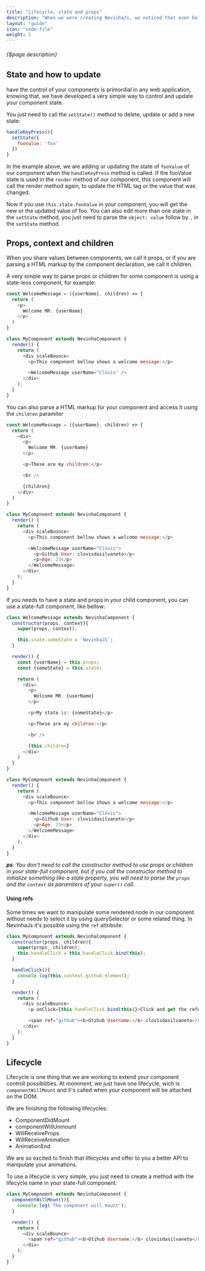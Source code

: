 ```yaml
---
title: "Lifecycle, state and props"
description: "When we were creating NevinhaJs, we noticed that even being a framework animation based, we would need some thing to control our components animations states and references of our components tags DOM representations. The follow topics in this section, will show you how to do it."
layout: "guide"
icon: "code-file"
weight: 2
---
```


###### {$page.description}

<article id="1">

## State and how to update

have the control of your components is primordial in any web application, knowing that, we have developed a very simple way to control and update your component state.

You just need to call the `setState()` method to delete, update or add a new state:

```javascript
handleKeyPress(){
  setState({
    fooValue: 'foo'
  })
}
```

In the example above, we are adding or updating the state of `fooValue` of our component when the `handleKeyPress` method is called. If the fooValue state is used in the `render` method of our component, this component will call the render method again, to update the HTML tag or the value that was changed.

Now if you use `this.state.fooValue` in your component, you will get the new or the updated value of foo. You can also edit more than one state in the `setState` method, you just need to parse the `object: value` follow by `,` in the `setState` method.
</article>

<article id="2">

## Props, context and children
When you share values between components, we call it props, or if you are parsing a HTML markup by the component declaration, we call it children.

A very simple way to parse props or children for some component is using a state-less component, for example:

```javascript
const WelcomeMessage = ({userName}, children) => {
  return (
    <p>
      Welcome MR. {userName}
    </p>
  )
}

class MyCompnoent extends NevinhaComponent {
  render() {
    return (
      <div scaleBounce>
        <p>This component bellow shows a welcome message:</p>

        <WelcomeMessage userName="Clóvis" />
      </div>
    );
  }
}
```

You can also parse a HTML markup for your component and access it using the `children` paramiter


```javascript
const WelcomeMessage = ({userName}, children) => {
  return (
    <div>
      <p>
        Welcome MR. {userName}
      </p>

      <p>These are my children:</p>

      <br />

      {children}
    </div>
  )
}

class MyCompnoent extends NevinhaComponent {
  render() {
    return (
      <div scaleBounce>
        <p>This component bellow shows a welcome message:</p>

        <WelcomeMessage userName="Clóvis">
          <p>Github User: clovisdasilvaneto</p>
          <p>Age: 23</p>
        </WelcomeMessage>
      </div>
    );
  }
}
```

If you needs to have a state and props in your child component, you can use a state-full component, like bellow:

```javascript
class WelcomeMessage extends NevinhaComponent {
  constructor(props, context){
    super(props, context);

    this.state.someState = 'NevinhaJS';
  }

  render() {
    const {userName} = this.props;
    const {someState} = this.state;

    return (
      <div>
        <p>
          Welcome MR. {userName}
        </p>

        <p>My state is: {someState}</p>

        <p>These are my children:</p>

        <br />

        {this.children}
      </div>
    )
  }
}

class MyCompnoent extends NevinhaComponent {
  render() {
    return (
      <div scaleBounce>
        <p>This component bellow shows a welcome message:</p>

        <WelcomeMessage userName="Clóvis">
          <p>Github User: clovisdasilvaneto</p>
          <p>Age: 23</p>
        </WelcomeMessage>
      </div>
    );
  }
}
```
***ps**: You don't need to call the constructor method to use props or children in your state-full component, but if you call the constructor method to initialize something like a state property, you will need to parse the `props` and the `context` as paramiters of your `super()` call.*

#### Using refs
Some times we want to manipulate some rendered node in our component without needs to select it by using querySelector or some related thing. In NevinhaJs it's possible using the `ref` attribute:

```javascript
class MyCompnoent extends NevinhaComponent {
  constructor(props, children){
    super(props, children);
    this.handleClick = this.handleClick.bind(this);
  }

  handleClick(){
    console.log(this.context.github.element);
  }

  render() {
    return (
      <div scaleBounce>
        <p onClick={this.handleClick.bind(this)}>Click and get the reference of the span bellow in your browser console</p>

        <span ref="github"><b>Gtihub Username:</b> clovisdasilvaneto</span>
      </div>
    );
  }
}
```
</article>

<article id="3">

## Lifecycle

Lifecycle is one thing that we are working to extend your component controll possibilities. At momment, we just have one lifecycle, wich is `componentWillMount` and it's called when your component will be attached on the DOM.

We are finishing the following lifecycles:

- ComponentDidMount
- componentWillUnmount
- WillReceiveProps
- WillReceiveAnimation
- AnimationEnd

We are so excited to finish that lifecycles and offer to you a better API to manipulate your animations.

To use a lifecycle is very simple, you just need to create a method with the lifecycle name in your state-full component:

```javascript
class MyCompnoent extends NevinhaComponent {
  componentWillMount(){
    console.log('The component will mount');
  }

  render() {
    return (
      <div scaleBounce>
        <span ref="github"><b>Gtihub Username:</b> clovisdasilvaneto</span>
      </div>
    );
  }
}
```
</article>